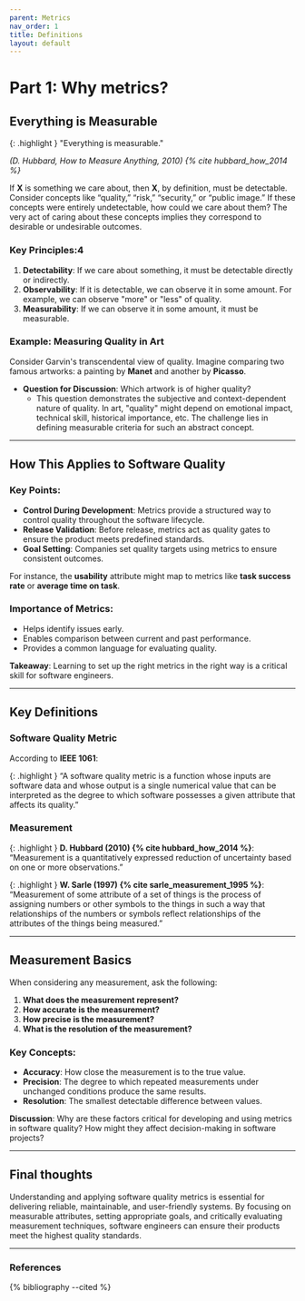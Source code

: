 ```yaml
---
parent: Metrics
nav_order: 1
title: Definitions
layout: default
---
```



# Part 1: Why metrics?

## Everything is Measurable

{: .highlight }
"Everything is measurable."

*(D. Hubbard, How to Measure Anything, 2010) {% cite hubbard_how_2014 %}*  

If **X** is something we care about, then **X**, by definition, must be detectable. Consider concepts like “quality,” “risk,” “security,” or “public image.” If these concepts were entirely undetectable, how could we care about them? The very act of caring about these concepts implies they correspond to desirable or undesirable outcomes. 

### Key Principles:4

1. **Detectability**: If we care about something, it must be detectable directly or indirectly.
2. **Observability**: If it is detectable, we can observe it in some amount. For example, we can observe "more" or "less" of quality.
3. **Measurability**: If we can observe it in some amount, it must be measurable.

### Example: Measuring Quality in Art

Consider Garvin's transcendental view of quality. Imagine comparing two famous artworks: a painting by **Manet** and another by **Picasso**.

- **Question for Discussion**: Which artwork is of higher quality?  
  - This question demonstrates the subjective and context-dependent nature of quality. In art, "quality" might depend on emotional impact, technical skill, historical importance, etc. The challenge lies in defining measurable criteria for such an abstract concept.

---

## How This Applies to Software Quality

### Key Points:

- **Control During Development**: Metrics provide a structured way to control quality throughout the software lifecycle.
- **Release Validation**: Before release, metrics act as quality gates to ensure the product meets predefined standards.
- **Goal Setting**: Companies set quality targets using metrics to ensure consistent outcomes.


For instance, the **usability** attribute might map to metrics like **task success rate** or **average time on task**.

### Importance of Metrics:

- Helps identify issues early.
- Enables comparison between current and past performance.
- Provides a common language for evaluating quality.

**Takeaway**: Learning to set up the right metrics in the right way is a critical skill for software engineers.

---

## Key Definitions

### Software Quality Metric

According to **IEEE 1061**:  

{: .highlight }
“A software quality metric is a function whose inputs are software data and whose output is a single numerical value that can be interpreted as the degree to which software possesses a given attribute that affects its quality.”

### Measurement

{: .highlight }
**D. Hubbard (2010) {% cite hubbard_how_2014 %}**:  
“Measurement is a quantitatively expressed reduction of uncertainty based on one or more observations.”

{: .highlight }
**W. Sarle (1997) {% cite sarle_measurement_1995 %}**:  
“Measurement of some attribute of a set of things is the process of assigning numbers or other symbols to the things in such a way that relationships of the numbers or symbols reflect relationships of the attributes of the things being measured.”

---

## Measurement Basics

When considering any measurement, ask the following:

1. **What does the measurement represent?**
2. **How accurate is the measurement?**
3. **How precise is the measurement?**
4. **What is the resolution of the measurement?**

### Key Concepts:

- **Accuracy**: How close the measurement is to the true value.
- **Precision**: The degree to which repeated measurements under unchanged conditions produce the same results.
- **Resolution**: The smallest detectable difference between values.

**Discussion**: Why are these factors critical for developing and using metrics in software quality? How might they affect decision-making in software projects?

---

## Final thoughts

Understanding and applying software quality metrics is essential for delivering reliable, maintainable, and user-friendly systems. By focusing on measurable attributes, setting appropriate goals, and critically evaluating measurement techniques, software engineers can ensure their products meet the highest quality standards.

---

### References

{% bibliography --cited %}